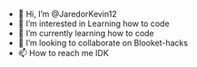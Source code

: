- 👋 Hi, I’m @JaredorKevin12
- 👀 I’m interested in Learning how to code
- 🌱 I’m currently learning how to code
- 💞️ I’m looking to collaborate on Blooket-hacks
- 📫 How to reach me IDK

<!---
JaredorKevin12/JaredorKevin12 is a ✨ special ✨ repository because its `README.md` (this file) appears on your GitHub profile.
You can click the Preview link to take a look at your changes.
--->
